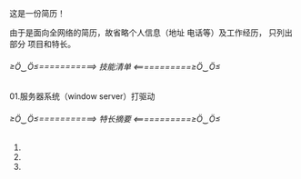 这是一份简历！


由于是面向全网络的简历，故省略个人信息（地址 电话等）及工作经历， 只列出部分 项目和特长。


###### ≥Ö‿Ö≤===========> 技能清单 <===========≥Ö‿Ö≤
01.服务器系统（window server）打驱动




###### ≥Ö‿Ö≤===========> 特长摘要 <===========≥Ö‿Ö≤

01.
02.
03.
